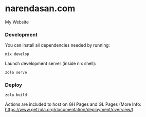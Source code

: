 # narendasan.com

My Website

### Development

You can install all dependencies needed by running:

```sh
nix develop
```

Launch development server (inside nix shell):

```sh
zola serve
```

### Deploy

```sh
zola build
```

Actions are included to host on GH Pages and GL Pages (More Info: https://www.getzola.org/documentation/deployment/overview/)
